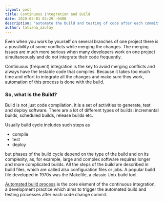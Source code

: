 ```yaml
---
layout: post
title: Continuous Integration and Build 
date: 2020-05-01 02:29 -0400
description: "automate the build and testing of code after each commit"
author: tatiana_azulay
---
```

<p>Even when you work by yourself on several branches of one project there is a possibility of some conflicts while merging the changes. The merging issues are much more serious when many developers work on one project simultaneously and do not integrate their code frequently.</p>
<p>Continuous (frequent) integration is the key to avoid merging conflicts and always have the testable code that compiles. Because it takes too much time and effort to integrate all the changes and make sure they work, automation of this process is done with the build.</p>
<h3>So, what is the Build?</h3>
<p>Build is not just code compilation, it is a set of activities to generate, test and deploy software. There are a lot of different types of builds: incremental builds, scheduled builds, release builds etc.<p>
<p>Usually build cycle includes such steps as </p>
<ul><li>compile</li>
<li>test</li>
<li>deploy</li>
</ul>
<p>but phases of the build cycle depend on the type of the build and on its complexity, as, for example, large and complex software requires longer and more complicated builds. All the steps of the build are described in build files, which are called also configuration files or jobs. A popular build file developed in 1970s was the Makefile, a classic Unix build tool.</p>

<p><a href="https://en.wikipedia.org/wiki/List_of_build_automation_software" target="_blank">Automated build process</a> is the core element of the continuous integration, a development practice which aims to trigger the automated build and testing processes after each code change commit.</p>


